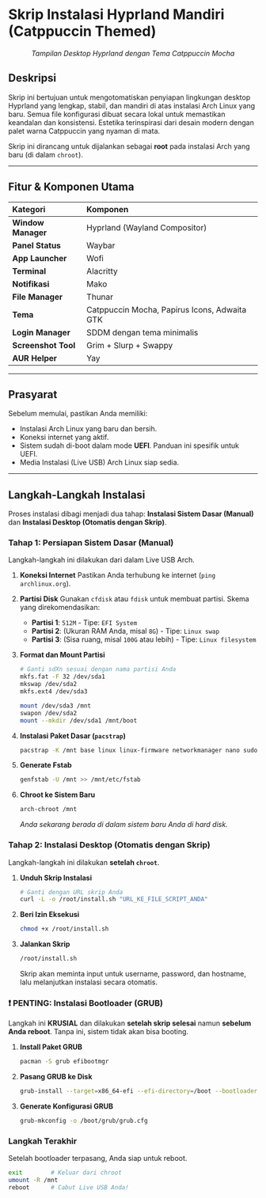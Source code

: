 # Skrip Instalasi Hyprland Mandiri (Catppuccin Themed)

*<p align="center">Tampilan Desktop Hyprland dengan Tema Catppuccin Mocha</p>*

## Deskripsi
Skrip ini bertujuan untuk mengotomatiskan penyiapan lingkungan desktop Hyprland yang lengkap, stabil, dan mandiri di atas instalasi Arch Linux yang baru. Semua file konfigurasi dibuat secara lokal untuk memastikan keandalan dan konsistensi. Estetika terinspirasi dari desain modern dengan palet warna Catppuccin yang nyaman di mata.

Skrip ini dirancang untuk dijalankan sebagai **root** pada instalasi Arch yang baru (di dalam `chroot`).

---

## Fitur & Komponen Utama

| Kategori | Komponen |
| :--- | :--- |
| **Window Manager** | Hyprland (Wayland Compositor) |
| **Panel Status** | Waybar |
| **App Launcher** | Wofi |
| **Terminal** | Alacritty |
| **Notifikasi** | Mako |
| **File Manager** | Thunar |
| **Tema** | Catppuccin Mocha, Papirus Icons, Adwaita GTK |
| **Login Manager** | SDDM dengan tema minimalis |
| **Screenshot Tool**| Grim + Slurp + Swappy |
| **AUR Helper** | Yay |

---

## Prasyarat
Sebelum memulai, pastikan Anda memiliki:
- Instalasi Arch Linux yang baru dan bersih.
- Koneksi internet yang aktif.
- Sistem sudah di-boot dalam mode **UEFI**. Panduan ini spesifik untuk UEFI.
- Media Instalasi (Live USB) Arch Linux siap sedia.

---

## Langkah-Langkah Instalasi

Proses instalasi dibagi menjadi dua tahap: **Instalasi Sistem Dasar (Manual)** dan **Instalasi Desktop (Otomatis dengan Skrip)**.

### Tahap 1: Persiapan Sistem Dasar (Manual)

Langkah-langkah ini dilakukan dari dalam Live USB Arch.

1.  **Koneksi Internet**
    Pastikan Anda terhubung ke internet (`ping archlinux.org`).

2.  **Partisi Disk**
    Gunakan `cfdisk` atau `fdisk` untuk membuat partisi. Skema yang direkomendasikan:
    - **Partisi 1**: `512M` - Tipe: `EFI System`
    - **Partisi 2**: (Ukuran RAM Anda, misal `8G`) - Tipe: `Linux swap`
    - **Partisi 3**: (Sisa ruang, misal `100G` atau lebih) - Tipe: `Linux filesystem`

3.  **Format dan Mount Partisi**
    ```bash
    # Ganti sdXn sesuai dengan nama partisi Anda
    mkfs.fat -F 32 /dev/sda1
    mkswap /dev/sda2
    mkfs.ext4 /dev/sda3

    mount /dev/sda3 /mnt
    swapon /dev/sda2
    mount --mkdir /dev/sda1 /mnt/boot
    ```

4.  **Instalasi Paket Dasar (`pacstrap`)**
    ```bash
    pacstrap -K /mnt base linux linux-firmware networkmanager nano sudo git
    ```

5.  **Generate Fstab**
    ```bash
    genfstab -U /mnt >> /mnt/etc/fstab
    ```

6.  **Chroot ke Sistem Baru**
    ```bash
    arch-chroot /mnt
    ```
    *Anda sekarang berada di dalam sistem baru Anda di hard disk.*

### Tahap 2: Instalasi Desktop (Otomatis dengan Skrip)

Langkah-langkah ini dilakukan **setelah `chroot`**.

1.  **Unduh Skrip Instalasi**
    ```bash
    # Ganti dengan URL skrip Anda
    curl -L -o /root/install.sh "URL_KE_FILE_SCRIPT_ANDA"
    ```

2.  **Beri Izin Eksekusi**
    ```bash
    chmod +x /root/install.sh
    ```

3.  **Jalankan Skrip**
    ```bash
    /root/install.sh
    ```
    Skrip akan meminta input untuk username, password, dan hostname, lalu melanjutkan instalasi secara otomatis.

### ❗ PENTING: Instalasi Bootloader (GRUB)

Langkah ini **KRUSIAL** dan dilakukan **setelah skrip selesai** namun **sebelum Anda reboot**. Tanpa ini, sistem tidak akan bisa booting.

1.  **Install Paket GRUB**
    ```bash
    pacman -S grub efibootmgr
    ```

2.  **Pasang GRUB ke Disk**
    ```bash
    grub-install --target=x86_64-efi --efi-directory=/boot --bootloader-id=ARCH
    ```

3.  **Generate Konfigurasi GRUB**
    ```bash
    grub-mkconfig -o /boot/grub/grub.cfg
    ```

### Langkah Terakhir

Setelah bootloader terpasang, Anda siap untuk reboot.
```bash
exit        # Keluar dari chroot
umount -R /mnt
reboot      # Cabut Live USB Anda!
